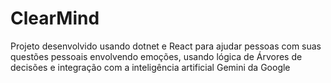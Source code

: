 # ClearMind
Projeto desenvolvido usando dotnet e React para ajudar pessoas com suas questões pessoais envolvendo emoções, usando lógica de Árvores de decisões e integração com a inteligência artificial Gemini da Google

